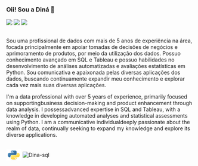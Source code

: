 ### Oii! Sou a Diná 👋


<div> 
 <a href="dina.xavier1#0504" target="_blank"><img src="https://img.shields.io/badge/Discord-7289DA?style=for-the-badge&logo=discord&logoColor=white" target="_blank"></a> 
 <a href = "mailto:dina.xavier1@gmail.com"><img src="https://img.shields.io/badge/-Gmail-%23333?style=for-the-badge&logo=gmail&logoColor=white" target="_blank"></a>
 <a href="https://www.linkedin.com/in/rafaella-ballerini-45875016a" target="_blank"><img src="https://img.shields.io/badge/-LinkedIn-%230077B5?style=for-the-badge&logo=linkedin&logoColor=white" target="_blank"></a> 
  
</div>

##
Sou uma profissional de dados com mais de 5 anos de experiência na área, focada principalmente em apoiar tomadas de decisões de negócios e aprimoramento de produtos, por meio da utilização dos dados. Possuo conhecimento avançado em SQL e Tableau e possuo habilidades no desenvolvimento de análises automatizadas e avaliações estatísticas em Python. Sou comunicativa e apaixonada pelas diversas aplicações dos dados, buscando continuamente expandir meu conhecimento e explorar cada vez mais suas diversas aplicações.

I'm a data professional with over 5 years of experience, primarily focused on supportingbusiness decision-making and product enhancement through data analysis. I possessadvanced expertise in SQL and Tableau, with a knowledge in developing automated analyses and statistical assessments using Python. I am a communicative individualdeeply passionate about the realm of data, continually seeking to expand my knowledge and explore its diverse applications.
     
<div style="display: inline_block"><br>
    <img align="center" alt="Dina-Python" height="30" width="40" src="https://raw.githubusercontent.com/devicons/devicon/master/icons/python/python-original.svg">
    <img align="center" alt="Dina-sql" height="30" width="40" src="https://cdn.jsdelivr.net/gh/devicons/devicon/icons/mysql/mysql-original.svg" />
                    
</div>

## 
